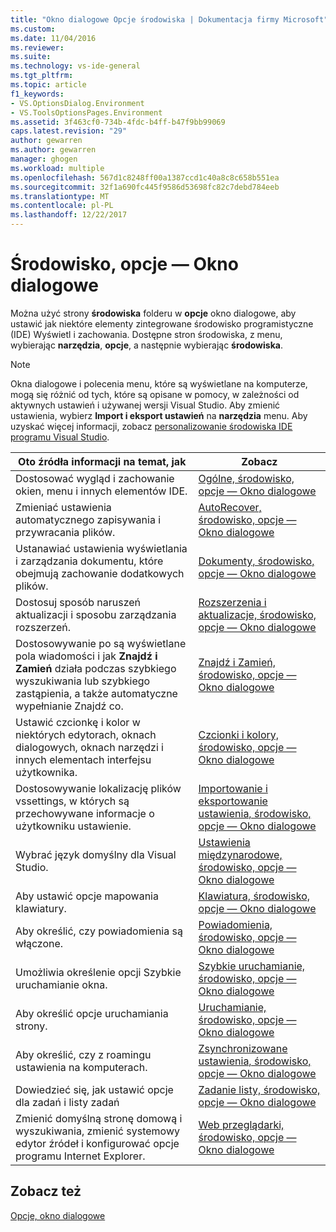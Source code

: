 ```yaml
---
title: "Okno dialogowe Opcje środowiska | Dokumentacja firmy Microsoft"
ms.custom: 
ms.date: 11/04/2016
ms.reviewer: 
ms.suite: 
ms.technology: vs-ide-general
ms.tgt_pltfrm: 
ms.topic: article
f1_keywords:
- VS.OptionsDialog.Environment
- VS.ToolsOptionsPages.Environment
ms.assetid: 3f463cf0-734b-4fdc-b4ff-b47f9bb99069
caps.latest.revision: "29"
author: gewarren
ms.author: gewarren
manager: ghogen
ms.workload: multiple
ms.openlocfilehash: 567d1c8248ff00a1387ccd1c40a8c8c658b551ea
ms.sourcegitcommit: 32f1a690fc445f9586d53698fc82c7debd784eeb
ms.translationtype: MT
ms.contentlocale: pl-PL
ms.lasthandoff: 12/22/2017
---
```

# <a name="environment-options-dialog-box"></a>Środowisko, opcje — Okno dialogowe
Można użyć strony **środowiska** folderu w **opcje** okno dialogowe, aby ustawić jak niektóre elementy zintegrowane środowisko programistyczne (IDE) Wyświetl i zachowania. Dostępne stron środowiska, z menu, wybierając **narzędzia**, **opcje**, a następnie wybierając **środowiska**.  
  
> [!NOTE]
>  Okna dialogowe i polecenia menu, które są wyświetlane na komputerze, mogą się różnić od tych, które są opisane w pomocy, w zależności od aktywnych ustawień i używanej wersji Visual Studio. Aby zmienić ustawienia, wybierz **Import i eksport ustawień** na **narzędzia** menu. Aby uzyskać więcej informacji, zobacz [personalizowanie środowiska IDE programu Visual Studio](../../ide/personalizing-the-visual-studio-ide.md).  
  
|Oto źródła informacji na temat, jak|Zobacz|  
|----------------------------------|---------|  
|Dostosować wygląd i zachowanie okien, menu i innych elementów IDE.|[Ogólne, środowisko, opcje — Okno dialogowe](../../ide/reference/general-environment-options-dialog-box.md)|  
|Zmieniać ustawienia automatycznego zapisywania i przywracania plików.|[AutoRecover, środowisko, opcje — Okno dialogowe](../../ide/reference/autorecover-environment-options-dialog-box.md)|  
|Ustanawiać ustawienia wyświetlania i zarządzania dokumentu, które obejmują zachowanie dodatkowych plików.|[Dokumenty, środowisko, opcje — Okno dialogowe](../../ide/reference/documents-environment-options-dialog-box.md)|  
|Dostosuj sposób naruszeń aktualizacji i sposobu zarządzania rozszerzeń.|[Rozszerzenia i aktualizacje, środowisko, opcje — Okno dialogowe](../../ide/reference/extensions-and-updates-environment-options-dialog-box.md)|  
|Dostosowywanie po są wyświetlane pola wiadomości i jak **Znajdź i Zamień** działa podczas szybkiego wyszukiwania lub szybkiego zastąpienia, a także automatyczne wypełnianie Znajdź co.|[Znajdź i Zamień, środowisko, opcje — Okno dialogowe](../../ide/reference/find-and-replace-environment-options-dialog-box.md)|  
|Ustawić czcionkę i kolor w niektórych edytorach, oknach dialogowych, oknach narzędzi i innych elementach interfejsu użytkownika.|[Czcionki i kolory, środowisko, opcje — Okno dialogowe](../../ide/reference/fonts-and-colors-environment-options-dialog-box.md)|  
|Dostosowywanie lokalizację plików vssettings, w których są przechowywane informacje o użytkowniku ustawienie.|[Importowanie i eksportowanie ustawienia, środowisko, opcje — Okno dialogowe](../../ide/reference/import-and-export-settings-environment-options-dialog-box.md)|  
|Wybrać język domyślny dla Visual Studio.|[Ustawienia międzynarodowe, środowisko, opcje — Okno dialogowe](../../ide/reference/international-settings-environment-options-dialog-box.md)|  
|Aby ustawić opcje mapowania klawiatury.|[Klawiatura, środowisko, opcje — Okno dialogowe](../../ide/reference/keyboard-environment-options-dialog-box.md)|  
|Aby określić, czy powiadomienia są włączone.|[Powiadomienia, środowisko, opcje — Okno dialogowe](../../ide/reference/notifications-environment-options-dialog-box.md)|  
|Umożliwia określenie opcji Szybkie uruchamianie okna.|[Szybkie uruchamianie, środowisko, opcje — Okno dialogowe](../../ide/reference/quick-launch-environment-options-dialog-box.md)|  
|Aby określić opcje uruchamiania strony.|[Uruchamianie, środowisko, opcje — Okno dialogowe](../../ide/reference/startup-environment-options-dialog-box.md)|  
|Aby określić, czy z roamingu ustawienia na komputerach.|[Zsynchronizowane ustawienia, środowisko, opcje — Okno dialogowe](../../ide/reference/synchronized-settings-environment-options-dialog-box.md)|  
|Dowiedzieć się, jak ustawić opcje dla zadań i listy zadań|[Zadanie listy, środowisko, opcje — Okno dialogowe](../../ide/reference/task-list-environment-options-dialog-box.md)|  
|Zmienić domyślną stronę domową i wyszukiwania, zmienić systemowy edytor źródeł i konfigurować opcje programu Internet Explorer.|[Web przeglądarki, środowisko, opcje — Okno dialogowe](../../ide/reference/web-browser-environment-options-dialog-box.md)|  
  
## <a name="see-also"></a>Zobacz też  
 [Opcje, okno dialogowe](../../ide/reference/options-dialog-box-visual-studio.md)